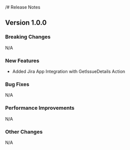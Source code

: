 /# Release Notes

## Version 1.0.0 

### Breaking Changes

N/A

### New Features

- Added Jira App Integration with GetIssueDetails Action

### Bug Fixes

N/A

### Performance Improvements

N/A

### Other Changes

N/A
